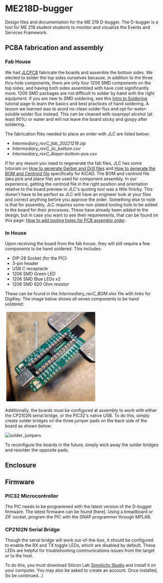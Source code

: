 # ME218D-bugger
Design files and documentation for the ME 218 D-bugger. The D-bugger is a tool for ME 218 student students to monitor and visualize the Events and Services Framework.

## PCBA fabrication and assembly
### Fab House
We had [JLCPCB](https://jlcpcb.com/) fabricate the boards and assemble the bottom sides. We elected to solder the top sides ourselves because, in addition to the three thru-hole components, there are only four 1206 SMD components on the top sides, and having both sides assembled with have cost significantly more. 1206 SMD packages are not difficult to solder by hand with the right equipment. If you are new to SMD soldering, see this [Intro to Soldering](https://sites.google.com/stanford.edu/soldering-internal/learning?authuser=0) tutorial page to learn the basics and best practices of hand soldering. A lesson we learned was to avoid no-clean solder flux and opt for water-soluble solder flux instead. This can be cleaned with isopropyl alcohol (at least 90%) or water and will not leave the board sticky and goopy after soldering.

The fabrication files needed to place an order with JLC are listed below:
- *Intermediary_revC_fab_20221219.zip*
- *Intermediary_revC_jlc_bottom.csv*
- *Intermediary_revC_4layer-bottom-pos.csv*

If for any reason you need to regenerate the fab files, JLC has some tutorials on [How to generate Gerber and Drill files](https://support.jlcpcb.com/article/194-how-to-generate-gerber-and-drill-files-in-kicad-6) and [How to generate the BOM and Centroid file](https://support.jlcpcb.com/article/84-how-to-generate-the-bom-and-centroid-file-from-kicad) specifically for KiCAD. The BOM and centroid file (aka pick and place file) are used for component assembly. In our experience, getting the centroid file in the right position and orientation relative to the board preview in JLC's quoting tool was a little finicky. This doesn't have to be perfect as JLC will have an engineer look at your files and correct anything before you approve the order. Something else to note is that for assembly, JLC requires some non-plated tooling hole to be added to the board for their processes. These have already been added to the design, but in case you want to see their requirements, that can be found on this page: [How to add tooling holes for PCB assembly order](https://support.jlcpcb.com/article/92-how-to-add-tooling-holes-for-smt-assembly-order).

### In House
Upon receiving the board from the fab house, they will still require a few components to be hand soldered. This includes:
- DIP-28 Socket (for the PIC)
- 3-pin header
- USB C receptacle
- 1206 SMD Green LED
- 1206 SMD Blue LEDs x2
- 1206 SMD 620 Ohm resistor

These can be found in the *Intermediary_revC_BOM.xlsx* file with links for DigiKey. The image below shows all seven components to be hand soldered:

<img src="/assets/hand_soldering.jpg" alt="hand_soldering" style="width:300px">


Additionally, the boards must be configured at assembly to work with either the CP2102N serial bridge, or the PIC32's native USB. To do this, simply create solder bridges on the three jumper pads on the back side of the board as shown below:

<img src="/assets/solder_jumpers.png" alt="solder_jumpers" style="width:300px">

To reconfigure the boards in the future, simply wick away the solder bridges and resolder the opposite pads.

## Enclosure


## Firmware
### PIC32 Microcontroller
The PIC needs to be programmed with the latest version of the D-bugger firmware. The latest firmware can be found [here]. Using a breadboard or ZIF socket, program the PIC with the SNAP programmer through MPLAB.

### CP2102N Serial Bridge
Though the serial bridge will work out-of-the-box, it should be configured to enable the RX and TX toggle LEDs, which are disabled by default. These LEDs are helpful for troublshooting communications issues from the target or to the host.

To do this, you must download Silicon Lab [Simplicity Studio](https://www.silabs.com/developers/simplicity-studio) and install it on your computer. You may also be asked to create an account. Once installed, (to be continued...)
